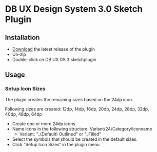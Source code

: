# DB UX Design System 3.0 Sketch Plugin

## Installation

- [Download](../../releases/latest/download/DB-UX-DS-3.sketchplugin.zip) the latest release of the plugin
- Un-zip
- Double-click on DB UX DS 3.sketchplugin

## Usage

### Setup Icon Sizes

The plugin creates the remaining sizes based on the 24dp icon.

Following sizes are created: 12dp, 14dp, 16dp, 20dp, 24dp, 28dp, 32dp, 40dp, 48dp, 64dp
- Create one or more 24dp icons
- Name icons in the following structure: Variant/24/Category/Iconname
  - Variant: "_(Default) Outlined" or "_Filled"
- Select the symbols that should be created in the default sizes.
- Click "Setup Icon Sizes" in the plugin menu
